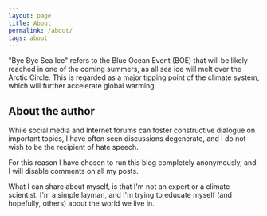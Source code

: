 ```yaml
---
layout: page
title: About
permalink: /about/
tags: about
---
```


"Bye Bye Sea Ice" refers to the Blue Ocean Event (BOE) that will be likely reached in one of the coming summers, as all sea ice will melt over the Arctic Circle. This is regarded as a major tipping point of the climate system, which will further accelerate global warming.

## About the author

While social media and Internet forums can foster constructive dialogue on important topics, I have often seen discussions degenerate, and I do not wish to be the recipient of hate speech.

For this reason I have chosen to run this blog completely anonymously, and I will disable comments on all my posts.

What I can share about myself, is that I'm not an expert or a climate scientist. I'm a simple layman, and I'm trying to educate myself (and hopefully, others) about the world we live in.


